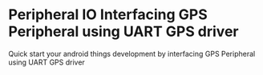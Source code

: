 # Peripheral IO Interfacing GPS Peripheral using UART GPS driver
Quick start your android things development by interfacing GPS Peripheral using UART GPS driver
